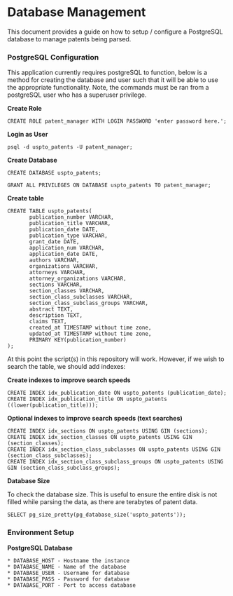 Database Management
===================

This document provides a guide on how to setup / configure a PostgreSQL database to manage patents being parsed.

### PostgreSQL Configuration

This application currently requires postgreSQL to function, below is a method for creating the database and user such that it will be able to use the appropriate functionality. Note, the commands must be ran from a postgreSQL user who has a superuser privilege.

**Create Role**
```
CREATE ROLE patent_manager WITH LOGIN PASSWORD 'enter password here.';
```

**Login as User**
```
psql -d uspto_patents -U patent_manager;
```

**Create Database**
```
CREATE DATABASE uspto_patents;

GRANT ALL PRIVILEGES ON DATABASE uspto_patents TO patent_manager;
```

**Create table**
```
CREATE TABLE uspto_patents(
       publication_number VARCHAR,
       publication_title VARCHAR,
       publication_date DATE,
       publication_type VARCHAR,
       grant_date DATE,
       application_num VARCHAR,
       application_date DATE,
       authors VARCHAR,
       organizations VARCHAR,
       attorneys VARCHAR,
       attorney_organizations VARCHAR,
       sections VARCHAR,
       section_classes VARCHAR,
       section_class_subclasses VARCHAR,
       section_class_subclass_groups VARCHAR,
       abstract TEXT,
       description TEXT,
       claims TEXT,
       created_at TIMESTAMP without time zone,
       updated_at TIMESTAMP without time zone,
       PRIMARY KEY(publication_number)
);
```

At this point the script(s) in this repository will work. However, if we wish to search the table, we should add indexes:

**Create indexes to improve search speeds**
```
CREATE INDEX idx_publication_date ON uspto_patents (publication_date);
CREATE INDEX idx_publication_title ON uspto_patents ((lower(publication_title)));
```

**Optional indexes to improve search speeds (text searches)**
```
CREATE INDEX idx_sections ON uspto_patents USING GIN (sections);
CREATE INDEX idx_section_classes ON uspto_patents USING GIN (section_classes);
CREATE INDEX idx_section_class_subclasses ON uspto_patents USING GIN (section_class_subclasses);
CREATE INDEX idx_section_class_subclass_groups ON uspto_patents USING GIN (section_class_subclass_groups);
```

**Database Size**

To check the database size. This is useful to ensure the entire disk is not filled while parsing the data, as there are terabytes of patent data.

```
SELECT pg_size_pretty(pg_database_size('uspto_patents'));
```

### Environment Setup

**PostgreSQL Database**

    * DATABASE_HOST - Hostname the instance
    * DATABASE_NAME - Name of the database
    * DATABASE_USER - Username for database
    * DATABASE_PASS - Password for database
    * DATABASE_PORT - Port to access database

